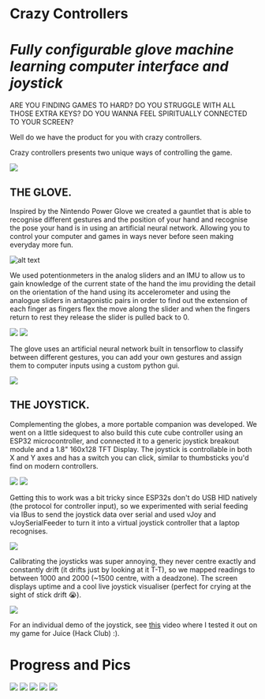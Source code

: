 # Crazy Controllers

# *Fully configurable glove machine learning computer interface and joystick*

ARE YOU FINDING GAMES TO HARD?
DO YOU STRUGGLE WITH ALL THOSE EXTRA KEYS?
DO YOU WANNA FEEL SPIRITUALLY CONNECTED TO YOUR SCREEN?

Well do we have the product for you with crazy controllers.

Crazy controllers presents two unique ways of controlling the game.

![](./images/demo.jpeg)

## THE GLOVE.

Inspired by the Nintendo Power Glove we created a gauntlet that is able to recognise different gestures and the position of your hand and recognise the pose your hand is in using an artificial neural network. Allowing you to control your computer and games in ways never before seen making everyday more fun.

![alt text](./images/image-4.png)

We used potentionmeters in the analog sliders and an IMU to allow us to gain knowledge of the current state of the hand the imu providing the detail on the orientation of the hand using its accelerometer and using the analogue sliders in antagonistic pairs in order to find out the extension of each finger as fingers flex the move along the slider and when the fingers return to rest they release the slider is pulled back to 0.

![](./images/image-6.png)
![](./images/image-7.png)

The glove uses an artificial neural network built in tensorflow to classify between different gestures, you can add your own gestures and assign them to computer inputs using a custom python gui.


![](./images/image-5.png)

## THE JOYSTICK.

Complementing the globes, a more portable companion was developed. We went on a little sidequest to also build this cute cube controller using an ESP32 microcontroller, and connected it to a generic joystick breakout module and a 1.8" 160x128 TFT Display. The joystick is controllable in both X and Y axes and has a switch you can click, similar to thumbsticks you'd find on modern controllers.

![](./images/joystick_oled.JPEG)
![](./images/joystick_top.JPEG)

Getting this to work was a bit tricky since ESP32s don't do USB HID natively (the protocol for controller input), so we experimented with serial feeding via IBus to send the joystick data over serial and used vJoy and vJoySerialFeeder to turn it into a virtual joystick controller that a laptop recognises.

![](./images/vjoysf.png)

Calibrating the joysticks was super annoying, they never centre exactly and constantly drift (it drifts just by looking at it T-T), so we mapped readings to between 1000 and 2000 (~1500 centre, with a deadzone). The screen displays uptime and a cool live joystick visualiser (perfect for crying at the sight of stick drift :sob:).

![](./images/joystick_serial_plotter.png)

For an individual demo of the joystick, see [this](https://www.youtube.com/watch?v=Vyi5VYunwlE) video where I tested it out on my game for Juice (Hack Club) :).

# Progress and Pics

![](./images/joystick_added.JPEG)
![](./images/wire_mess.JPEG)
![](./images/image-1.png)
![](./images/image-2.png)
![](./images/image-3.png)
